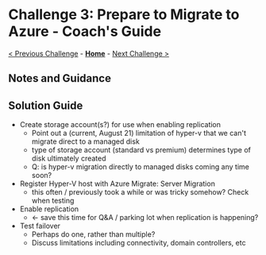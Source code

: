 # Challenge 3: Prepare to Migrate to Azure - Coach's Guide

[< Previous Challenge](./02-discovery.md) - **[Home](./README.md)** - [Next Challenge >](./04-migrate.md)

## Notes and Guidance


## Solution Guide

-  Create storage account(s?) for use when enabling replication
    - Point out a (current, August 21) limitation of hyper-v that we can't migrate direct to a managed disk
    - type of storage account (standard vs premium) determines type of disk ultimately created
    - Q: is hyper-v migration directly to managed disks coming any time soon?
-  Register Hyper-V host with Azure Migrate: Server Migration
    - this often / previously took a while or was tricky somehow? Check when testing
-  Enable replication
    - <- save this time for Q&A / parking lot when replication is happening?
-  Test failover
    - Perhaps do one, rather than multiple?
    - Discuss limitations including connectivity, domain controllers, etc
